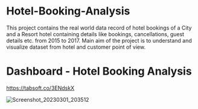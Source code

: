 # Hotel-Booking-Analysis
This project contains the real world data record of hotel bookings of a City and a Resort hotel containing details like bookings, cancellations, guest details etc. from 2015 to 2017. Main aim of the project is to understand and visualize dataset from hotel and customer point of view.


# Dashboard - Hotel Booking Analysis

https://tabsoft.co/3ENdskX

![Screenshot_20230301_203512](https://user-images.githubusercontent.com/112092937/222195364-52b92763-e624-4a19-9aa8-b0cfcf3fc587.png)

